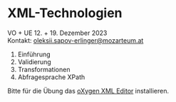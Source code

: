 # XML-Technologien
VO + UE 12. + 19. Dezember 2023<br>
Kontakt: oleksii.sapov-erlinger@mozarteum.at

1. Einführung
2. Validierung
3. Transformationen
4. Abfragesprache XPath


Bitte für die Übung das [oXygen XML Editor](https://www.oxygenxml.com/xml_editor/download_oxygenxml_editor.html?os=Windows) installieren.